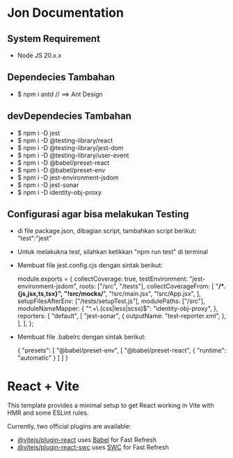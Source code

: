 # Jon Documentation

## System Requirement

- Node JS 20.x.x

## Dependecies Tambahan

- $ npm i antd // ==> Ant Design

## devDependecies Tambahan

- $ npm i -D jest
- $ npm i -D @testing-library/react
- $ npm i -D @testing-library/jest-dom
- $ npm i -D @testing-library/user-event
- $ npm i -D @babel/preset-react
- $ npm i -D @babel/preset-env
- $ npm i -D jest-environment-jsdom
- $ npm i -D jest-sonar
- $ npm i -D identity-obj-proxy

## Configurasi agar bisa melakukan Testing

- di file package.json, dibagian script, tambahkan script berikut:
  "test":"jest"

- Untuk melakukna test, silahkan ketikkan "npm run test" di terminal

- Membuat file jest.config.cjs dengan sintak berikut:

  module.exports = {
  collectCoverage: true,
  testEnvironment: "jest-environment-jsdom",
  roots: ["<rootDir>/src", "<rootDir>/tests"],
  collectCoverageFrom: [
  "**/*.{js,jsx,ts,tsx}",
  "!src/mocks/**",
  "!src/main.jsx",
  "!src/App.jsx",
  ],
  setupFilesAfterEnv: ["<rootDir>/tests/setupTest.js"],
  modulePaths: ["<rootDir>/src"],
  moduleNameMapper: {
  "^.+\\.(css|less|scss)$": "identity-obj-proxy",
  },
  reporters: [
  "default",
  [
  "jest-sonar",
  {
  outputName: "test-reporter.xml",
  },
  ],
  ],
  };

- Membuat file .babelrc dengan sintak berikut:

  {
  "presets": [
  "@babel/preset-env",
  [
  "@babel/preset-react",
  {
  "runtime": "automatic"
  }
  ]
  ]
  }

# React + Vite

This template provides a minimal setup to get React working in Vite with HMR and some ESLint rules.

Currently, two official plugins are available:

- [@vitejs/plugin-react](https://github.com/vitejs/vite-plugin-react/blob/main/packages/plugin-react/README.md) uses [Babel](https://babeljs.io/) for Fast Refresh
- [@vitejs/plugin-react-swc](https://github.com/vitejs/vite-plugin-react-swc) uses [SWC](https://swc.rs/) for Fast Refresh
